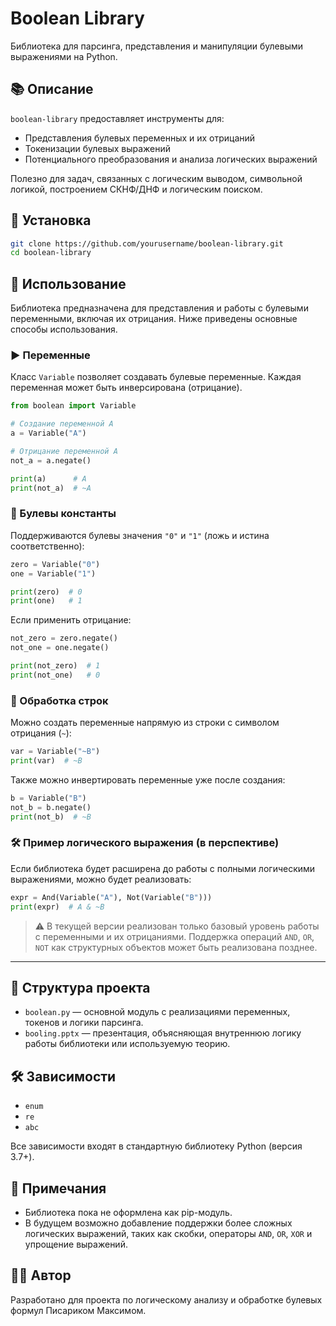 # Boolean Library

Библиотека для парсинга, представления и манипуляции булевыми выражениями на Python.

## 📚 Описание

`boolean-library` предоставляет инструменты для:

* Представления булевых переменных и их отрицаний
* Токенизации булевых выражений
* Потенциального преобразования и анализа логических выражений

Полезно для задач, связанных с логическим выводом, символьной логикой, построением СКНФ/ДНФ и логическим поиском.

## 🔧 Установка

```bash
git clone https://github.com/yourusername/boolean-library.git
cd boolean-library
```

## 🚀 Использование

Библиотека предназначена для представления и работы с булевыми переменными, включая их отрицания. Ниже приведены основные способы использования.

### ▶️ Переменные

Класс `Variable` позволяет создавать булевые переменные. Каждая переменная может быть инверсирована (отрицание).

```python
from boolean import Variable

# Создание переменной A
a = Variable("A")

# Отрицание переменной A
not_a = a.negate()

print(a)      # A
print(not_a)  # ~A
```

### 🧩 Булевы константы

Поддерживаются булевы значения `"0"` и `"1"` (ложь и истина соответственно):

```python
zero = Variable("0")
one = Variable("1")

print(zero)  # 0
print(one)   # 1
```

Если применить отрицание:

```python
not_zero = zero.negate()
not_one = one.negate()

print(not_zero)  # 1
print(not_one)   # 0
```

### 🔄 Обработка строк

Можно создать переменные напрямую из строки с символом отрицания (`~`):

```python
var = Variable("~B")
print(var)  # ~B
```

Также можно инвертировать переменные уже после создания:

```python
b = Variable("B")
not_b = b.negate()
print(not_b)  # ~B
```

### 🛠 Пример логического выражения (в перспективе)

Если библиотека будет расширена до работы с полными логическими выражениями, можно будет реализовать:

```python
expr = And(Variable("A"), Not(Variable("B")))
print(expr)  # A & ~B
```

> ⚠️ В текущей версии реализован только базовый уровень работы с переменными и их отрицаниями. Поддержка операций `AND`, `OR`, `NOT` как структурных объектов может быть реализована позднее.

---

## 📁 Структура проекта

* `boolean.py` — основной модуль с реализациями переменных, токенов и логики парсинга.
* `booling.pptx` — презентация, объясняющая внутреннюю логику работы библиотеки или используемую теорию.

## 🛠️ Зависимости

* `enum`
* `re`
* `abc`

Все зависимости входят в стандартную библиотеку Python (версия 3.7+).

## 📌 Примечания

* Библиотека пока не оформлена как pip-модуль.
* В будущем возможно добавление поддержки более сложных логических выражений, таких как скобки, операторы `AND`, `OR`, `XOR` и упрощение выражений.

## 🧑‍💻 Автор

Разработано для проекта по логическому анализу и обработке булевых формул Писариком Максимом.
